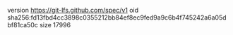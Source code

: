 version https://git-lfs.github.com/spec/v1
oid sha256:fd13fbd4cc3898c0355212bb84ef8ec9fed9a9c6b4f745242a6a05dbf81ca50c
size 17996
